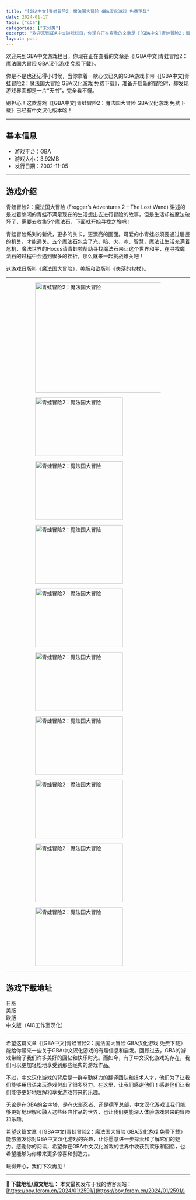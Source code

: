 ```yaml
---
title: "[GBA中文]青蛙冒险2：魔法国大冒险 GBA汉化游戏 免费下载"
date: 2024-01-17
tags: ["gba"]
categories: ["未分类"]
excerpt: "欢迎来到GBA中文游戏栏目，你现在正在查看的文章是《[GBA中文]青蛙冒险2：魔法国大冒险 GBA汉化游戏 免费下载》。 你是不是也还记得小时候，当你拿着一款心仪已久的GBA游戏卡带《[GBA中文]青蛙冒险2：魔法国大冒险 GBA汉化游戏 免费下载》，准备开启新的冒险时，却发现游戏界面却是一片“天书&hellip;"
layout: post
---
```


欢迎来到GBA中文游戏栏目，你现在正在查看的文章是《[GBA中文]青蛙冒险2：魔法国大冒险 GBA汉化游戏 免费下载》。

你是不是也还记得小时候，当你拿着一款心仪已久的GBA游戏卡带《[GBA中文]青蛙冒险2：魔法国大冒险 GBA汉化游戏 免费下载》，准备开启新的冒险时，却发现游戏界面却是一片“天书”，完全看不懂。

别担心！这款游戏《[GBA中文]青蛙冒险2：魔法国大冒险 GBA汉化游戏 免费下载》已经有中文汉化版本咯！ <hr><h2>&#22522;&#26412;&#20449;&#24687;</h2> <ul><li>&#28216;&#25103;&#24179;&#21488;&#65306;GBA</li> <li>&#28216;&#25103;&#22823;&#23567;&#65306;3.92MB</li> <li>&#21457;&#34892;&#26085;&#26399;&#65306;2002-11-05</li> </ul><hr><h2>&#28216;&#25103;&#20171;&#32461;</h2> <p>&#38738;&#34521;&#20882;&#38505;2&#65306;&#39764;&#27861;&#22269;&#22823;&#20882;&#38505; (Frogger&rsquo;s Adventures 2 &ndash; The Lost Wand) &#35762;&#36848;&#30340;&#26159;&#36807;&#30528;&#24736;&#38386;&#30340;&#38738;&#34521;&#19981;&#28385;&#36275;&#29616;&#22312;&#30340;&#29983;&#27963;&#24819;&#20986;&#21435;&#36827;&#34892;&#20882;&#38505;&#30340;&#25925;&#20107;&#65292;&#20294;&#26159;&#29983;&#27963;&#21364;&#34987;&#39764;&#27861;&#30772;&#22351;&#20102;&#65292;&#38656;&#35201;&#21435;&#25910;&#38598;5&#20010;&#39764;&#27861;&#30707;&#65292;&#19979;&#38754;&#23601;&#24320;&#22987;&#23547;&#25214;&#20043;&#26053;&#21543;&#65281;</p> <p>&#38738;&#34521;&#20882;&#38505;&#31995;&#21015;&#30340;&#26032;&#20570;&#65292;&#26356;&#22810;&#30340;&#20851;&#21345;&#65292;&#26356;&#28418;&#20142;&#30340;&#30011;&#38754;&#12290;&#21487;&#29233;&#30340;&#23567;&#38738;&#34521;&#24517;&#39035;&#35201;&#36890;&#36807;&#23618;&#23618;&#30340;&#26426;&#20851;&#65292;&#25165;&#33021;&#36890;&#20851;&#12290;&#20116;&#20010;&#39764;&#27861;&#30707;&#21253;&#21547;&#20102;&#20809;&#12289;&#26263;&#12289;&#28779;&#12289;&#20912;&#12289;&#26234;&#24935;&#65292;&#39764;&#27861;&#35753;&#29983;&#27963;&#20805;&#28385;&#30528;&#21361;&#26426;&#65292;&#39764;&#27861;&#19990;&#30028;&#30340;Hocus&#35831;&#38738;&#34521;&#21862;&#24110;&#21161;&#23547;&#25214;&#39764;&#27861;&#30707;&#26469;&#35753;&#36825;&#20010;&#19990;&#30028;&#21644;&#24179;&#65292;&#22312;&#23547;&#25214;&#39764;&#27861;&#30707;&#30340;&#36807;&#31243;&#20013;&#20250;&#36935;&#21040;&#24456;&#22810;&#30340;&#25387;&#25240;&#65292;&#37027;&#20040;&#23601;&#26469;&#19968;&#36215;&#25361;&#25112;&#38590;&#20851;&#21543;&#65281;</p> <p>&#36825;&#28216;&#25103;&#26085;&#29256;&#21483;&#12298;&#39764;&#27861;&#22269;&#22823;&#20882;&#38505;&#12299;&#65292;&#32654;&#29256;&#21644;&#27431;&#29256;&#21483;&#12298;&#22833;&#33853;&#30340;&#26435;&#26454;&#12299;&#12290;</p> <hr><figure><figure><img loading="lazy" decoding="async" width="533" height="300" data-id="15186" src="https://boy.fcrom.cn/wp-content/uploads/2024/01/20240116_65a63fc1a3d88.jpg" title="&#38738;&#34521;&#20882;&#38505;2&#65306;&#39764;&#27861;&#22269;&#22823;&#20882;&#38505;-&#23553;&#38754;" alt="青蛙冒险2：魔法国大冒险"></figure><figure><img loading="lazy" decoding="async" width="240" height="160" data-id="14960" src="https://boy.fcrom.cn/wp-content/uploads/2024/01/20240116_65a63fc1d5a22.png" title="&#38738;&#34521;&#20882;&#38505;2&#65306;&#39764;&#27861;&#22269;&#22823;&#20882;&#38505;-1" alt="青蛙冒险2：魔法国大冒险"></figure><figure><img loading="lazy" decoding="async" width="240" height="160" data-id="14957" src="https://boy.fcrom.cn/wp-content/uploads/2024/01/20240116_65a63fc20783f.png" title="&#38738;&#34521;&#20882;&#38505;2&#65306;&#39764;&#27861;&#22269;&#22823;&#20882;&#38505;-2" alt="青蛙冒险2：魔法国大冒险"></figure><figure><img loading="lazy" decoding="async" width="240" height="160" data-id="14955" src="https://boy.fcrom.cn/wp-content/uploads/2024/01/20240116_65a63fc236236.png" title="&#38738;&#34521;&#20882;&#38505;2&#65306;&#39764;&#27861;&#22269;&#22823;&#20882;&#38505;-3" alt="青蛙冒险2：魔法国大冒险"></figure><figure><img loading="lazy" decoding="async" width="240" height="160" data-id="14961" src="https://boy.fcrom.cn/wp-content/uploads/2024/01/20240116_65a63fc259a5a.png" title="&#38738;&#34521;&#20882;&#38505;2&#65306;&#39764;&#27861;&#22269;&#22823;&#20882;&#38505;-4" alt="青蛙冒险2：魔法国大冒险"></figure><figure><img loading="lazy" decoding="async" width="240" height="160" data-id="14958" src="https://boy.fcrom.cn/wp-content/uploads/2024/01/20240116_65a63fc27f875.png" title="&#38738;&#34521;&#20882;&#38505;2&#65306;&#39764;&#27861;&#22269;&#22823;&#20882;&#38505;" alt="青蛙冒险2：魔法国大冒险"></figure><figure><img loading="lazy" decoding="async" width="240" height="160" data-id="14962" src="https://boy.fcrom.cn/wp-content/uploads/2024/01/20240116_65a63fc2a5715.png" title="&#38738;&#34521;&#20882;&#38505;2&#65306;&#39764;&#27861;&#22269;&#22823;&#20882;&#38505;" alt="青蛙冒险2：魔法国大冒险"></figure><figure><img loading="lazy" decoding="async" width="240" height="160" data-id="14956" src="https://boy.fcrom.cn/wp-content/uploads/2024/01/20240116_65a63fc2ca605.png" title="&#38738;&#34521;&#20882;&#38505;2&#65306;&#39764;&#27861;&#22269;&#22823;&#20882;&#38505;" alt="青蛙冒险2：魔法国大冒险"></figure><figure><img loading="lazy" decoding="async" width="240" height="160" data-id="14959" src="https://boy.fcrom.cn/wp-content/uploads/2024/01/20240116_65a63fc2ee38c.png" title="&#38738;&#34521;&#20882;&#38505;2&#65306;&#39764;&#27861;&#22269;&#22823;&#20882;&#38505;" alt="青蛙冒险2：魔法国大冒险"></figure><figure><img loading="lazy" decoding="async" width="240" height="160" data-id="14963" src="https://boy.fcrom.cn/wp-content/uploads/2024/01/20240116_65a63fc3200e9.png" title="&#38738;&#34521;&#20882;&#38505;2&#65306;&#39764;&#27861;&#22269;&#22823;&#20882;&#38505;" alt="青蛙冒险2：魔法国大冒险"></figure></figure><hr><h2>&#28216;&#25103;&#19979;&#36733;&#22320;&#22336;</h2> <div><div> <div> <span></span><span>&#26085;&#29256;</span></div> <div> <span></span><span>&#32654;&#29256;</span></div> <div> <span></span><span>&#27431;&#29256;</span></div> <div> <span></span><span>&#20013;&#25991;&#29256;&#65288;AIC&#24037;&#20316;&#23460;&#27721;&#21270;&#65289;</span></div> </div></div> <hr>希望这篇文章《[GBA中文]青蛙冒险2：魔法国大冒险 GBA汉化游戏 免费下载》能给你带来一些关于GBA中文汉化游戏的有趣信息和启发。回顾过去，GBA的游戏带给了我们许多美好的回忆和快乐时光。而如今，有了中文汉化游戏的存在，我们可以更加轻松地享受到那些经典的游戏作品。

不过，中文汉化游戏的背后是一群辛勤努力的翻译团队和技术人才，他们为了让我们能够用母语来玩游戏付出了很多努力。在这里，让我们感谢他们！感谢他们让我们能够更好地理解和享受游戏带来的乐趣。

无论是在GBA的金字塔、是在火影忍者、还是德军总部，中文汉化游戏让我们能够更好地理解和融入这些经典作品的世界，也让我们更能深入体验游戏带来的冒险和乐趣。

希望这篇文章《[GBA中文]青蛙冒险2：魔法国大冒险 GBA汉化游戏 免费下载》能够激发你对GBA中文汉化游戏的兴趣，让你愿意进一步探索和了解它们的魅力。感谢你的阅读，希望你在GBA中文汉化游戏的世界中收获到欢乐和回忆，也希望能够为你带来更多惊喜和创造力。

玩得开心，我们下次再见！

---
📖 **下载地址/原文地址：** 本文最初发布于我的博客网站：[https://boy.fcrom.cn/2024/01/2591/](https://boy.fcrom.cn/2024/01/2591/)
